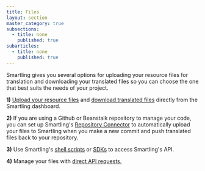 ```yaml
---
title: Files
layout: section
master_category: true
subsections:
  - title: none
    published: true
subarticles:
  - title: none
    published: true
---
```



Smartling gives you several options for uploading your resource files for translation and downloading your translated files so you can choose the one that best suits the needs of your project.

**1)** [Upload your resource files](/hc/en-us/articles/201468376) and [download translated files](/hc/en-us/articles/201468416) directly from the Smartling dashboard.

**2)** If you are using a Github or Beanstalk repository to manage your code, you can set up Smartling's [Repository Connector](https://docs.smartling.com/display/docs/Repository+Connector) to automatically upload your files to Smartling when you make a new commit and push translated files back to your repository.

**3)** Use Smartling's [shell scripts](https://docs.smartling.com/display/docs/API+Shell+Scripts) or [SDKs](https://docs.smartling.com/display/docs/SDKs) to access Smartling's API.

**4)** Manage your files with [direct API requests.](https://docs.smartling.com/display/docs/Smartling+Translation+API)